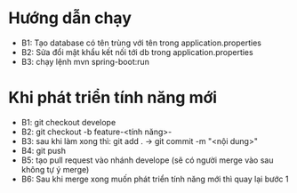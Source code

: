 # Hướng dẫn chạy

- B1: Tạo database có tên trùng với tên trong application.properties
- B2: Sửa đổi mật khẩu kết nối tới db trong application.properties
- B3: chạy lệnh mvn spring-boot:run

# Khi phát triển tính năng mới

- B1: git checkout develope
- B2: git checkout -b feature-<tính năng>-<name>
- B3: sau khi làm xong thì: git add . -> git commit -m "<nội dung>"
- B4: git push
- B5: tạo pull request vào nhánh develope (sẽ có người merge vào sau không tự ý merge)
- B6: Sau khi merge xong muốn phát triển tính năng mới thì quay lại bước 1
